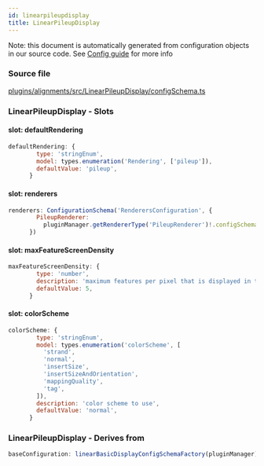 ```yaml
---
id: linearpileupdisplay
title: LinearPileupDisplay
---
```


Note: this document is automatically generated from configuration objects in our
source code. See [Config guide](/docs/config_guide) for more info

### Source file

[plugins/alignments/src/LinearPileupDisplay/configSchema.ts](https://github.com/GMOD/jbrowse-components/blob/main/plugins/alignments/src/LinearPileupDisplay/configSchema.ts)

### LinearPileupDisplay - Slots

#### slot: defaultRendering

```js
defaultRendering: {
        type: 'stringEnum',
        model: types.enumeration('Rendering', ['pileup']),
        defaultValue: 'pileup',
      }
```

#### slot: renderers

```js
renderers: ConfigurationSchema('RenderersConfiguration', {
        PileupRenderer:
          pluginManager.getRendererType('PileupRenderer')!.configSchema,
      })
```

#### slot: maxFeatureScreenDensity

```js
maxFeatureScreenDensity: {
        type: 'number',
        description: 'maximum features per pixel that is displayed in the view',
        defaultValue: 5,
      }
```

#### slot: colorScheme

```js
colorScheme: {
        type: 'stringEnum',
        model: types.enumeration('colorScheme', [
          'strand',
          'normal',
          'insertSize',
          'insertSizeAndOrientation',
          'mappingQuality',
          'tag',
        ]),
        description: 'color scheme to use',
        defaultValue: 'normal',
      }
```

### LinearPileupDisplay - Derives from

```js
baseConfiguration: linearBasicDisplayConfigSchemaFactory(pluginManager)
```
